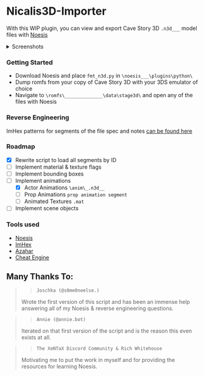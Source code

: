 # Nicalis3D-Importer
With this WIP plugin, you can view and export Cave Story 3D `.n3d___` model files with [Noesis](https://richwhitehouse.com/index.php?content=inc_projects.php&showproject=91)

<details>
<summary>Screenshots</summary>
<img width="1920" height="985" alt="Noesis_yUCRjCNDcF" src="https://github.com/user-attachments/assets/1517c0ec-e6a4-41a4-8a5a-d1650d1a287b" />
<img width="1920" height="985" alt="Noesis_gmwfDiR9Wc" src="https://github.com/user-attachments/assets/2692f743-c557-4ea5-95f5-5e96ecb3c0d0" />
<img width="1920" height="985" alt="Noesis_GGTT7zfDdO" src="https://github.com/user-attachments/assets/d55b29e9-8ece-4528-a23b-7ed45c7aee01" />
<img width="1920" height="985" alt="Noesis_lFEZtlWzCq" src="https://github.com/user-attachments/assets/142d5222-86b2-4811-83ca-2b52af0c9c95" />
<img width="1920" height="985" alt="Noesis_zOsdyVDIym" src="https://github.com/user-attachments/assets/e5932fcd-020b-4875-972d-f043e40fc110" />
</details>

### Getting Started
- Download Noesis and place `fmt_n3d.py` in `\noesis___\plugins\python\`
- Dump romfs from your copy of Cave Story 3D with your 3DS emulator of choice
- Navigate to `\romfs\______________\data\stage3d\` and open any of the files with Noesis


### Reverse Engineering
ImHex patterns for segments of the file spec and notes [can be found here](https://github.com/Daedliy/cs3d_noesis/tree/main/research)

### Roadmap
- [x] Rewrite script to load all segments by ID
- [ ] Implement material & texture flags
- [ ] Implement bounding boxes
- [ ] Implement animations
  - [x] Actor Animations `\anim\_.n3d__`
  - [ ] Prop Animations `prop animation segment`
  - [ ] Animated Textures `.mat`
- [ ] Implement scene objects

### Tools used
- [Noesis](https://richwhitehouse.com/index.php?content=inc_projects.php&showproject=91)
- [ImHex](https://imhex.werwolv.net/)
- [Azahar](https://azahar-emu.org/pages/download/)
- [Cheat Engine](https://www.cheatengine.org/)
## Many Thanks To:
>> ``Joschka (@s0me0neelse.)``
>
> Wrote the first version of this script and has been an immense help answering all of my Noesis & reverse engineering questions.

>> ``Annie (@annie.bot)``
>
> Iterated on that first version of the script and is the reason this even exists at all.

>> ``The XeNTaX Discord Community & Rich Whitehouse``
>
> Motivating me to put the work in myself and for providing the resources for learning Noesis.
